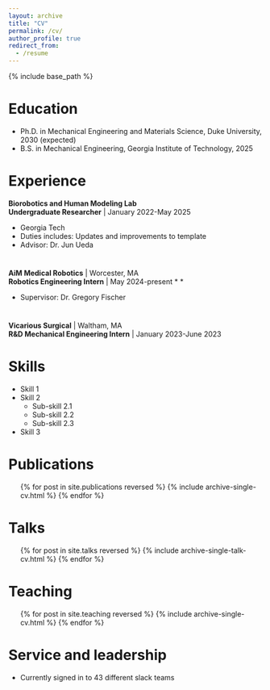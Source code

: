 ```yaml
---
layout: archive
title: "CV"
permalink: /cv/
author_profile: true
redirect_from:
  - /resume
---
```


{% include base_path %}

Education
======
* Ph.D. in Mechanical Engineering and Materials Science, Duke University, 2030 (expected)
* B.S. in Mechanical Engineering, Georgia Institute of Technology, 2025

Experience
======

**Biorobotics and Human Modeling Lab**  
**Undergraduate Researcher** | January 2022-May 2025
  * Georgia Tech
  * Duties includes: Updates and improvements to template
  * Advisor: Dr. Jun Ueda
    
#
**AiM Medical Robotics** | Worcester, MA  
**Robotics Engineering Intern** | May 2024-present
  * 
  *
  * Supervisor: Dr. Gregory Fischer
#
**Vicarious Surgical** | Waltham, MA  
**R&D Mechanical Engineering Intern** | January 2023-June 2023


Skills
======
* Skill 1
* Skill 2
  * Sub-skill 2.1
  * Sub-skill 2.2
  * Sub-skill 2.3
* Skill 3

Publications
======
  <ul>{% for post in site.publications reversed %}
    {% include archive-single-cv.html %}
  {% endfor %}</ul>
  
Talks
======
  <ul>{% for post in site.talks reversed %}
    {% include archive-single-talk-cv.html  %}
  {% endfor %}</ul>
  
Teaching
======
  <ul>{% for post in site.teaching reversed %}
    {% include archive-single-cv.html %}
  {% endfor %}</ul>
  
Service and leadership
======
* Currently signed in to 43 different slack teams
